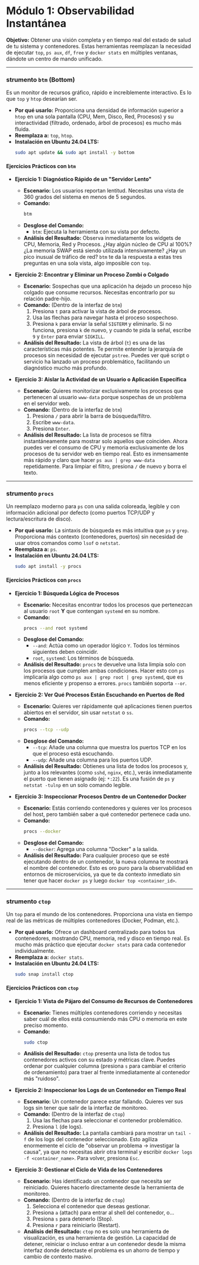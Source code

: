 # Módulo 1: Observabilidad Instantánea

**Objetivo:** Obtener una visión completa y en tiempo real del estado de salud de tu sistema y contenedores. Estas herramientas reemplazan la necesidad de ejecutar `top`, `ps aux`, `df`, `free` y `docker stats` en múltiples ventanas, dándote un centro de mando unificado.

---

###  strumento `btm` (Bottom)
Es un monitor de recursos gráfico, rápido e increíblemente interactivo. Es lo que `top` y `htop` desearían ser.

* **Por qué usarlo:** Proporciona una densidad de información superior a `htop` en una sola pantalla (CPU, Mem, Disco, Red, Procesos) y su interactividad (filtrado, ordenado, árbol de procesos) es mucho más fluida.
* **Reemplaza a:** `top`, `htop`.
* **Instalación en Ubuntu 24.04 LTS:**
    ```bash
    sudo apt update && sudo apt install -y bottom
    ```

#### Ejercicios Prácticos con `btm`

* **Ejercicio 1: Diagnóstico Rápido de un "Servidor Lento"**
    * **Escenario:** Los usuarios reportan lentitud. Necesitas una vista de 360 grados del sistema en menos de 5 segundos.
    * **Comando:**
        ```bash
        btm
        ```
    * **Desglose del Comando:**
        * `btm`: Ejecuta la herramienta con su vista por defecto.
    * **Análisis del Resultado:** Observa inmediatamente los widgets de CPU, Memoria, Red y Procesos. ¿Hay algún núcleo de CPU al 100%? ¿La memoria SWAP está siendo utilizada intensivamente? ¿Hay un pico inusual de tráfico de red? `btm` te da la respuesta a estas tres preguntas en una sola vista, algo imposible con `top`.

* **Ejercicio 2: Encontrar y Eliminar un Proceso Zombi o Colgado**
    * **Escenario:** Sospechas que una aplicación ha dejado un proceso hijo colgado que consume recursos. Necesitas encontrarlo por su relación padre-hijo.
    * **Comando:** (Dentro de la interfaz de `btm`)
        1.  Presiona `t` para activar la vista de árbol de procesos.
        2.  Usa las flechas para navegar hasta el proceso sospechoso.
        3.  Presiona `k` para enviar la señal `SIGTERM` y eliminarlo. Si no funciona, presiona `k` de nuevo, y cuando te pida la señal, escribe `9` y `Enter` para enviar `SIGKILL`.
    * **Análisis del Resultado:** La vista de árbol (`t`) es una de las características más potentes. Te permite entender la jerarquía de procesos sin necesidad de ejecutar `pstree`. Puedes ver qué script o servicio ha lanzado un proceso problemático, facilitando un diagnóstico mucho más profundo.

* **Ejercicio 3: Aislar la Actividad de un Usuario o Aplicación Específica**
    * **Escenario:** Quieres monitorizar exclusivamente los procesos que pertenecen al usuario `www-data` porque sospechas de un problema en el servidor web.
    * **Comando:** (Dentro de la interfaz de `btm`)
        1.  Presiona `/` para abrir la barra de búsqueda/filtro.
        2.  Escribe `www-data`.
        3.  Presiona `Enter`.
    * **Análisis del Resultado:** La lista de procesos se filtra instantáneamente para mostrar solo aquellos que coinciden. Ahora puedes ver el consumo de CPU y memoria exclusivamente de los procesos de tu servidor web en tiempo real. Esto es inmensamente más rápido y claro que hacer `ps aux | grep www-data` repetidamente. Para limpiar el filtro, presiona `/` de nuevo y borra el texto.

---

###  strumento `procs`
Un reemplazo moderno para `ps` con una salida coloreada, legible y con información adicional por defecto (como puertos TCP/UDP y lectura/escritura de disco).

* **Por qué usarlo:** La sintaxis de búsqueda es más intuitiva que `ps` y `grep`. Proporciona más contexto (contenedores, puertos) sin necesidad de usar otros comandos como `lsof` o `netstat`.
* **Reemplaza a:** `ps`.
* **Instalación en Ubuntu 24.04 LTS:**
    ```bash
    sudo apt install -y procs
    ```

#### Ejercicios Prácticos con `procs`

* **Ejercicio 1: Búsqueda Lógica de Procesos**
    * **Escenario:** Necesitas encontrar todos los procesos que pertenezcan al usuario `root` **Y** que contengan `systemd` en su nombre.
    * **Comando:**
        ```bash
        procs --and root systemd
        ```
    * **Desglose del Comando:**
        * `--and`: Actúa como un operador lógico `Y`. Todos los términos siguientes deben coincidir.
        * `root`, `systemd`: Los términos de búsqueda.
    * **Análisis del Resultado:** `procs` te devuelve una lista limpia solo con los procesos que cumplen ambas condiciones. Hacer esto con `ps` implicaría algo como `ps aux | grep root | grep systemd`, que es menos eficiente y propenso a errores. `procs` también soporta `--or`.

* **Ejercicio 2: Ver Qué Procesos Están Escuchando en Puertos de Red**
    * **Escenario:** Quieres ver rápidamente qué aplicaciones tienen puertos abiertos en el servidor, sin usar `netstat` o `ss`.
    * **Comando:**
        ```bash
        procs --tcp --udp
        ```
    * **Desglose del Comando:**
        * `--tcp`: Añade una columna que muestra los puertos TCP en los que el proceso está escuchando.
        * `--udp`: Añade una columna para los puertos UDP.
    * **Análisis del Resultado:** Obtienes una lista de todos los procesos y, junto a los relevantes (como `sshd`, `nginx`, etc.), verás inmediatamente el puerto que tienen asignado (ej: `*:22`). Es una fusión de `ps` y `netstat -tulnp` en un solo comando legible.

* **Ejercicio 3: Inspeccionar Procesos Dentro de un Contenedor Docker**
    * **Escenario:** Estás corriendo contenedores y quieres ver los procesos del host, pero también saber a qué contenedor pertenece cada uno.
    * **Comando:**
        ```bash
        procs --docker
        ```
    * **Desglose del Comando:**
        * `--docker`: Agrega una columna "Docker" a la salida.
    * **Análisis del Resultado:** Para cualquier proceso que se esté ejecutando dentro de un contenedor, la nueva columna te mostrará el nombre del contenedor. Esto es oro puro para la observabilidad en entornos de microservicios, ya que te da contexto inmediato sin tener que hacer `docker ps` y luego `docker top <container_id>`.

---

###  strumento `ctop`
Un `top` para el mundo de los contenedores. Proporciona una vista en tiempo real de las métricas de múltiples contenedores (Docker, Podman, etc.).

* **Por qué usarlo:** Ofrece un dashboard centralizado para todos tus contenedores, mostrando CPU, memoria, red y disco en tiempo real. Es mucho más práctico que ejecutar `docker stats` para cada contenedor individualmente.
* **Reemplaza a:** `docker stats`.
* **Instalación en Ubuntu 24.04 LTS:**
    ```bash
    sudo snap install ctop
    ```

#### Ejercicios Prácticos con `ctop`

* **Ejercicio 1: Vista de Pájaro del Consumo de Recursos de Contenedores**
    * **Escenario:** Tienes múltiples contenedores corriendo y necesitas saber cuál de ellos está consumiendo más CPU o memoria en este preciso momento.
    * **Comando:**
        ```bash
        sudo ctop
        ```
    * **Análisis del Resultado:** `ctop` presenta una lista de todos tus contenedores activos con su estado y métricas clave. Puedes ordenar por cualquier columna (presiona `s` para cambiar el criterio de ordenamiento) para traer al frente inmediatamente al contenedor más "ruidoso".

* **Ejercicio 2: Inspeccionar los Logs de un Contenedor en Tiempo Real**
    * **Escenario:** Un contenedor parece estar fallando. Quieres ver sus logs sin tener que salir de la interfaz de monitoreo.
    * **Comando:** (Dentro de la interfaz de `ctop`)
        1.  Usa las flechas para seleccionar el contenedor problemático.
        2.  Presiona `l` (de logs).
    * **Análisis del Resultado:** La pantalla cambiará para mostrar un `tail -f` de los logs del contenedor seleccionado. Esto agiliza enormemente el ciclo de "observar un problema -> investigar la causa", ya que no necesitas abrir otra terminal y escribir `docker logs -f <container_name>`. Para volver, presiona `Esc`.

* **Ejercicio 3: Gestionar el Ciclo de Vida de los Contenedores**
    * **Escenario:** Has identificado un contenedor que necesita ser reiniciado. Quieres hacerlo directamente desde la herramienta de monitoreo.
    * **Comando:** (Dentro de la interfaz de `ctop`)
        1.  Selecciona el contenedor que deseas gestionar.
        2.  Presiona `a` (attach) para entrar al shell del contenedor, o...
        3.  Presiona `s` para detenerlo (Stop).
        4.  Presiona `r` para reiniciarlo (Restart).
    * **Análisis del Resultado:** `ctop` no es solo una herramienta de visualización, es una herramienta de gestión. La capacidad de detener, reiniciar o incluso entrar a un contenedor desde la misma interfaz donde detectaste el problema es un ahorro de tiempo y cambio de contexto masivo.
